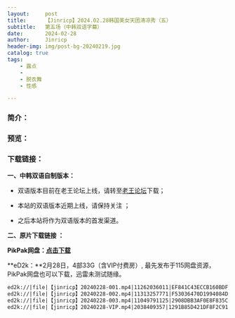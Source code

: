 ```yaml
---
layout:     post
title:      【Jinricp】2024.02.28韩国美女天团清凉秀（五）
subtitle:   第五场（中韩双语字幕）
date:       2024-02-28
author:     Jinricp
header-img: img/post-bg-20240219.jpg
catalog: true
tags:
    - 露点
    - 
    - 脱衣舞
    - 性感

---
```


### 简介：



### 预览：



### 下载链接：

**一、中韩双语自制版本：**

+ 双语版本目前在老王论坛上线，请转至[老王论坛](https://laowang.vip/forum.php?mod=viewthread&tid=1304320)下载；

+ 本站的双语版本近期上线，请保持关注 ；

+ 之后本站将作为双语版本的首发渠道。

  

**二、原片下载链接 ：**

**PikPak网盘：[点击下载](https://mypikpak.com/s/VNspwwR5zexncMGlAJiYaqL3o1)**

**eD2k：**2月28日，4部33G（含VIP付费房）, 最先发布于115网盘资源，PikPak网盘也可以下载，迅雷未测试随缘。

```txt
ed2k://|file|【jinricp】20240228-001.mp4|11262036011|EF841C43ECCB160BDF535A20A0D6A6E8|/  
ed2k://|file|【jinricp】20240228-002.mp4|11313257771|F53036470D1994084DE8FC5DA0935C25|/  
ed2k://|file|【jinricp】20240228-003.mp4|11049791125|2908DBB3AF0E8F835C8EB3027F8E0AA5|/  
ed2k://|file|【jinricp】20240228-VIP.mp4|2038409357|1291B85D421DF8F2C91216EF6BDD18D8|/ 
```

